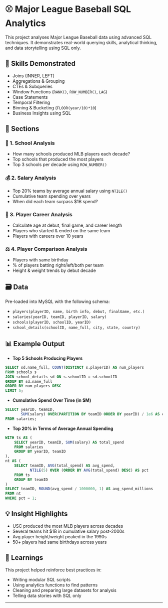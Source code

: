 # ⚾ Major League Baseball SQL Analytics

This project analyses Major League Baseball data using advanced SQL techniques. It demonstrates real-world querying skills, analytical thinking, and data storytelling using SQL only.

## 📌 Skills Demonstrated

- Joins (INNER, LEFT)
- Aggregations & Grouping
- CTEs & Subqueries
- Window Functions (`RANK()`, `ROW_NUMBER()`, `LAG`)
- Case Statements
- Temporal Filtering
- Binning & Bucketing (`FLOOR(year/10)*10`)
- Business Insights using SQL

## 📂 Sections

### 🏫 1. School Analysis
- How many schools produced MLB players each decade?
- Top schools that produced the most players
- Top 3 schools per decade using `ROW_NUMBER()`

### 💰 2. Salary Analysis
- Top 20% teams by average annual salary using `NTILE()`
- Cumulative team spending over years
- When did each team surpass $1B spend?

### 🦳 3. Player Career Analysis
- Calculate age at debut, final game, and career length
- Players who started & ended on the same team
- Players with careers over 10 years

### ⚖️ 4. Player Comparison Analysis
- Players with same birthday
- % of players batting right/left/both per team
- Height & weight trends by debut decade

## 🗃️ Data
Pre-loaded into MySQL with the following schema:

- `players(playerID, name, birth info, debut, finalGame, etc.)`
- `salaries(yearID, teamID, playerID, salary)`
- `schools(playerID, schoolID, yearID)`
- `school_details(schoolID, name_full, city, state, country)`

## 📊 Example Output

- **Top 5 Schools Producing Players**  
```sql
SELECT sd.name_full, COUNT(DISTINCT s.playerID) AS num_players
FROM schools s
JOIN school_details sd ON s.schoolID = sd.schoolID
GROUP BY sd.name_full
ORDER BY num_players DESC
LIMIT 5;
```

- **Cumulative Spend Over Time (in $M)**  
```sql
SELECT yearID, teamID, 
       SUM(salary) OVER(PARTITION BY teamID ORDER BY yearID) / 1e6 AS cumulative_spend_millions
FROM salaries;
```

- **Top 20% in Terms of Average Annual Spending**
```sql
WITH ts AS (
    SELECT yearID, teamID, SUM(salary) AS total_spend
    FROM salaries
    GROUP BY yearID, teamID
),
nt AS (
    SELECT teamID, AVG(total_spend) AS avg_spend,
           NTILE(5) OVER (ORDER BY AVG(total_spend) DESC) AS pct
    FROM ts
    GROUP BY teamID
)
SELECT teamID, ROUND(avg_spend / 1000000, 1) AS avg_spend_millions
FROM nt
WHERE pct = 1;
```

## 💡 Insight Highlights

- USC produced the most MLB players across decades
- Several teams hit $1B in cumulative salary post-2000s
- Avg player height/weight peaked in the 1990s
- 50+ players had same birthdays across years

## 🧠 Learnings

This project helped reinforce best practices in:
- Writing modular SQL scripts
- Using analytics functions to find patterns
- Cleaning and preparing large datasets for analysis
- Telling data stories with SQL only

---

